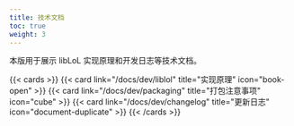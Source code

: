 ```yaml
---
title: 技术文档
toc: true
weight: 3
---
```


本版用于展示 libLoL 实现原理和开发日志等技术文档。

{{< cards >}}
{{< card link="/docs/dev/liblol" title="实现原理" icon="book-open" >}}
{{< card link="/docs/dev/packaging" title="打包注意事项" icon="cube" >}}
{{< card link="/docs/dev/changelog" title="更新日志" icon="document-duplicate" >}}
{{< /cards >}}
